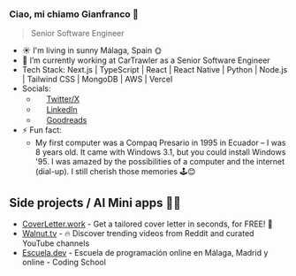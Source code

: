 ### Ciao, mi chiamo Gianfranco 👋

> Senior Software Engineer 

- ☀️ I'm living in sunny Málaga, Spain 🌞
- 🔭 I’m currently working at CarTrawler as a Senior Software Engineer
- Tech Stack: Next.js | TypeScript | React | React Native | Python | Node.js | Tailwind CSS | MongoDB | AWS | Vercel
- Socials:
  - <img src="https://cdn.jsdelivr.net/gh/gianpaj/gianpaj@1.4/twitter-x.svg" style="height: 1rem"> [Twitter/X](https://twitter.com/gianpaj)
  - <img src="https://cdn.jsdelivr.net/gh/gianpaj/gianpaj@1.4/linkedin.svg" style="height: 1rem"> [LinkedIn](https://linkedin.com/in/gianpaj)
  - <img src="https://cdn.jsdelivr.net/gh/gianpaj/gianpaj@1.4/goodreads.svg" style="height: 1rem"> [Goodreads](https://www.goodreads.com/user/show/10470860-gianfranco)
- ⚡ Fun fact:
  - My first computer was a Compaq Presario in 1995 in Ecuador – I was 8 years old. It came with Windows 3.1, but you could install Windows '95. I was amazed by the possibilities of a computer and the internet (dial-up). I still cherish those memories 🕹️😊

## Side projects / AI Mini apps 👨‍💻

- [CoverLetter.work](https://coverletter.work) - Get a tailored cover letter in seconds, for FREE! 🤖
- [Walnut.tv](https://walnut.tv/) - 🔥 Discover trending videos from Reddit and curated YouTube channels
- [Escuela.dev](https://escuela.dev/) - Escuela de programación online en Málaga, Madrid y online - Coding School

<!-- - **CoMaking Malaga** - An upcoming Hackerspace / Makerspace for meeting new people and making cool stuff. -->
<!-- - [SexyVoice.ai](https://sexyvoice.ai/) - An AI-powered chatbot 😉 AI Girlfriend. AI Friend. AI Lover. AI Companion. AI Virtual Girlfriend. AI Virtual Friend. -->
